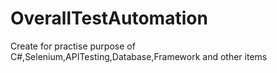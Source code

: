# OverallTestAutomation
Create for practise purpose of C#,Selenium,APITesting,Database,Framework and other items  
